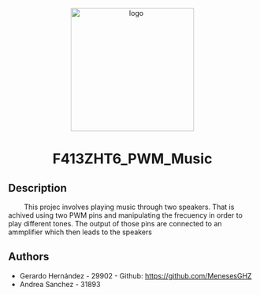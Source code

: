 <p align="center">
  <img src="https://cdn-icons-png.flaticon.com/512/4479/4479237.png" alt="logo" width="250" height="250"/>
  <h1 align="center">F413ZHT6_PWM_Music</h1>
</p>

## Description
&emsp;&emsp;
This projec involves playing music through two speakers. That is achived using two PWM pins and manipulating the frecuency in order to play different tones. The output of those pins are connected to an ammplifier which then leads to the speakers

## Authors
- Gerardo Hernández - 29902 - Github: https://github.com/MenesesGHZ
- Andrea Sanchez - 31893
